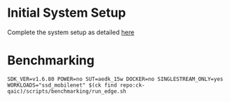 # Initial System Setup 
Complete the system setup as detailed [here](https://github.com/krai/ck-qaic/blob/main/script/setup.aedk/README.md)

# Benchmarking 
``` 
SDK_VER=v1.6.80 POWER=no SUT=aedk_15w DOCKER=no SINGLESTREAM_ONLY=yes  WORKLOADS="ssd_mobilenet" $(ck find repo:ck-qaic)/scripts/benchmarking/run_edge.sh  
```